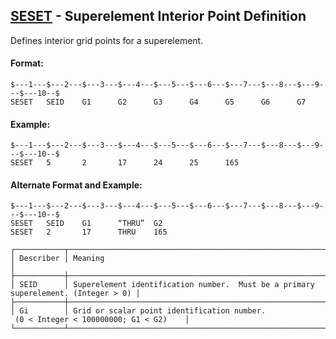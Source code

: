 ## [SESET](https://help.hexagonmi.com/bundle/MSC_Nastran_2022.4/page/Nastran_Combined_Book/qrg/bulkqrs/TOC.SESET.xhtml) - Superelement Interior Point Definition

Defines interior grid points for a superelement.

#### Format:

```nastran
$---1---$---2---$---3---$---4---$---5---$---6---$---7---$---8---$---9---$---10--$
SESET   SEID    G1      G2      G3      G4      G5      G6      G7              
```

#### Example:

```nastran
$---1---$---2---$---3---$---4---$---5---$---6---$---7---$---8---$---9---$---10--$
SESET   5       2       17      24      25      165                             
```

#### Alternate Format and Example:

```nastran
$---1---$---2---$---3---$---4---$---5---$---6---$---7---$---8---$---9---$---10--$
SESET   SEID    G1      “THRU”  G2                                              
SESET   2       17      THRU    165                                             
```

```text
┌───────────┬────────────────────────────────────────────────────────────────────────────────────┐
│ Describer │ Meaning                                                                            │
├───────────┼────────────────────────────────────────────────────────────────────────────────────┤
│ SEID      │ Superelement identification number.  Must be a primary superelement. (Integer > 0) │
├───────────┼────────────────────────────────────────────────────────────────────────────────────┤
│ Gi        │ Grid or scalar point identification number.  (0 < Integer < 100000000; G1 < G2)    │
└───────────┴────────────────────────────────────────────────────────────────────────────────────┘
```
